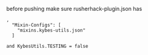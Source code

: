 before pushing make sure rusherhack-plugin.json has
```
,
  "Mixin-Configs": [
    "mixins.kybes-utils.json"
  ]
```
```
and KybesUtils.TESTING = false
```